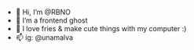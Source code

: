 - 👋 Hi, I’m @RBNO
- 👀 I’m a frontend ghost
- 💞️ I love fries & make cute things with my computer :)
- 📫 ig: @unamalva

<!---
RBNO/RBNO is a ✨ special ✨ repository because its `README.md` (this file) appears on your GitHub profile.
You can click the Preview link to take a look at your changes.
--->
